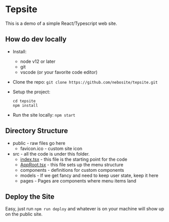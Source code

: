 # Tepsite

This is a demo of a simple React/Typescript web site.

## How do dev locally

* Install:

  * node v12 or later
  * git
  * vscode (or your favorite code editor)

* Clone the repo: `git clone https://github.com/nebosite/tepsite.git`

* Setup the project:

  ```
  cd tepsite
  npm install
  ```

* Run the site locally:  `npm start`

## Directory Structure

* public - raw files go here
  * favicon.ico - custom site icon
* src - all the code is under this folder.   
  * <u>index.tsx</u> - this file is the starting point for the code
  * <u>AppRoot.tsx</u> - this file sets up the menu structure
  * components - definitions for custom components
  * models - If we get fancy and need to keep user state, keep it here
  * pages - Pages are components where menu items land

## Deploy the Site

Easy, just run `npm run deploy` and whatever is on your machine will show up on the public site. 